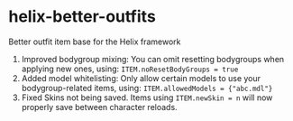 # helix-better-outfits
Better outfit item base for the Helix framework

1. Improved bodygroup mixing: You can omit resetting bodygroups when applying new ones, using: `ITEM.noResetBodyGroups = true`
2. Added model whitelisting: Only allow certain models to use your bodygroup-related items, using: `ITEM.allowedModels = {"abc.mdl"}`
3. Fixed Skins not being saved. Items using `ITEM.newSkin = n` will now properly save between character reloads.
